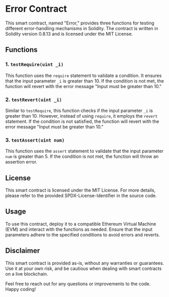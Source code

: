 # Error Contract

This smart contract, named "Error," provides three functions for testing different error-handling mechanisms in Solidity. The contract is written in Solidity version 0.8.13 and is licensed under the MIT License.

## Functions

### 1. `testRequire(uint _i)`

This function uses the `require` statement to validate a condition. It ensures that the input parameter `_i` is greater than 10. If the condition is not met, the function will revert with the error message "Input must be greater than 10."

### 2. `testRevert(uint _i)`

Similar to `testRequire`, this function checks if the input parameter `_i` is greater than 10. However, instead of using `require`, it employs the `revert` statement. If the condition is not satisfied, the function will revert with the error message "Input must be greater than 10."

### 3. `testAssert(uint num)`

This function uses the `assert` statement to validate that the input parameter `num` is greater than 5. If the condition is not met, the function will throw an assertion error.

## License

This smart contract is licensed under the MIT License. For more details, please refer to the provided SPDX-License-Identifier in the source code.

## Usage

To use this contract, deploy it to a compatible Ethereum Virtual Machine (EVM) and interact with the functions as needed. Ensure that the input parameters adhere to the specified conditions to avoid errors and reverts.

## Disclaimer

This smart contract is provided as-is, without any warranties or guarantees. Use it at your own risk, and be cautious when dealing with smart contracts on a live blockchain.

Feel free to reach out for any questions or improvements to the code. Happy coding!
